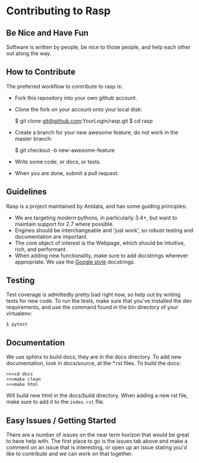 Contributing to Rasp
====================

Be Nice and Have Fun
--------------------

Software is written by people, be nice to those people, and help each
other out along the way.

How to Contribute
-----------------

The preferred workflow to contribute to rasp is:

 * Fork this repository into your own github account.
 * Clone the fork on your account onto your local disk:

    $ git clone git@github.com:YourLogin/rasp.git 
    $ cd rasp

 * Create a branch for your new awesome feature, do not work in the master branch:

    $ git checkout -b new-awesome-feature

 * Write some code, or docs, or tests.
 * When you are done, submit a pull request.

Guidelines
----------

Rasp is a project maintained by Anidata, and has some guiding 
principles:

 * We are targeting modern pythons, in particularly 3.4+, but want to maintain
 support for 2.7 where possible.
 * Engines should be interchangeable and 'just work', so robust testing 
 and documentation are important.
 * The core object of interest is the Webpage, which should be intuitive,
 rich, and performant.
 * When adding new functionality, make sure to add docstrings wherever 
 appropriate.  We use the [Google style](http://sphinxcontrib-napoleon.readthedocs.io/en/latest/example_google.html)
 docstrings.

Testing
-------

Test coverage is admittedly pretty bad right now, so help out by writing
 tests for new code. To run the tests, make sure that you've installed
  the dev requirements, and use the command found in the bin directory
  of your virtualenv:

    $ pytest

Documentation
-------------

We use sphinx to build docs, they are in the docs directory.  To add new
documentation, look in docs/source, at the *.rst files. To build the docs:

    >>>cd docs
    >>>make clean
    >>>make html
    
Will build new html in the docs/build directory.  When adding a new rst
file, make sure to add it to the ``index.rst`` file.

Easy Issues / Getting Started
-----------------------------

There are a number of issues on the near term horizon that would be 
great to have help with. The first place to go is the issues tab above
and make a comment on an issue that is interesting, or open up an issue
stating you'd like to contribute and we can work on that together.